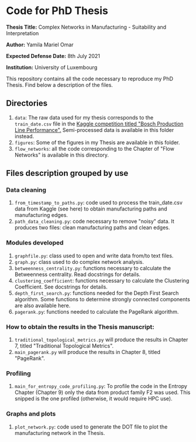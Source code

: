 # Code for PhD Thesis

**Thesis Title:**  Complex Networks in Manufacturing - Suitability and Interpretation

**Author:** Yamila Mariel Omar

**Expected Defense Date:** 8th July 2021

**Institution:** University of Luxembourg


This repository contains all the code necessary to reproduce my PhD Thesis. Find below a description of the files.

## Directories
1. `data`: The raw data used for my thesis corresponds to the `train_date.csv` file in the [Kaggle competition titled "Bosch Production Line Performance".](https://www.kaggle.com/c/bosch-production-line-performance) Semi-processed data is available in this folder instead.
2. `figures`: Some of the figures in my Thesis are available in this folder.
3. `flow_networks`: all the code corresponding to the Chapter of "Flow Networks" is available in this directory.


## Files description grouped by use

### Data cleaning
1. `from_timestamp_to_paths.py`: code used to process the train_date.csv data from Kaggle (see here) to obtain manufacturing paths and manufacturing edges.
2. `path_data_cleaning.py`: code necessary to remove "noisy" data. It produces two files: clean manufacturing paths and clean edges.

### Modules developed
1. `graphfile.py`: class used to open and write data from/to text files.
2. `graph.py`: class used to do complex network analysis.
3. `betweenness_centrality.py`: functions necessary to calculate the Betweenness centrality. Read docstrings for details.
4. `clustering_coefficient`: functions necessary to calculate the Clustering Coefficient. See docstrings for details.
5. `depth_first_search.py`: functions needed for the Depth First Search algorithm. Some functions to determine strongly connected components are also available here.
6. `pagerank.py`: functions needed to calculate the PageRank algorithm.

### How to obtain the results in the Thesis manuscript:
1. `traditional_topological_metrics.py` will produce the results in Chapter 7, titled "Traditional Topological Metrics".
2. `main_pagerank.py` will produce the results in Chapter 8, titled "PageRank".

### Profiling
1. `main_for_entropy_code_profiling.py`: To profile the code in the Entropy Chapter (Chapter 9) only the data from product family F2 was used. This snipped is the one profiled (otherwise, it would require HPC use).

### Graphs and plots
1. `plot_network.py`: code used to generate the DOT file to plot the manufacturing network in the Thesis.
